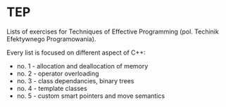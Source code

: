 # TEP
Lists of exercises for Techniques of Effective Programming (pol. Techinik Efektywnego Programowania).

Every list is focused on different aspect of C++:
* no. 1 - allocation and deallocation of memory
* no. 2 - operator overloading
* no. 3 - class dependancies, binary trees
* no. 4 - template classes
* no. 5 - custom smart pointers and move semantics
